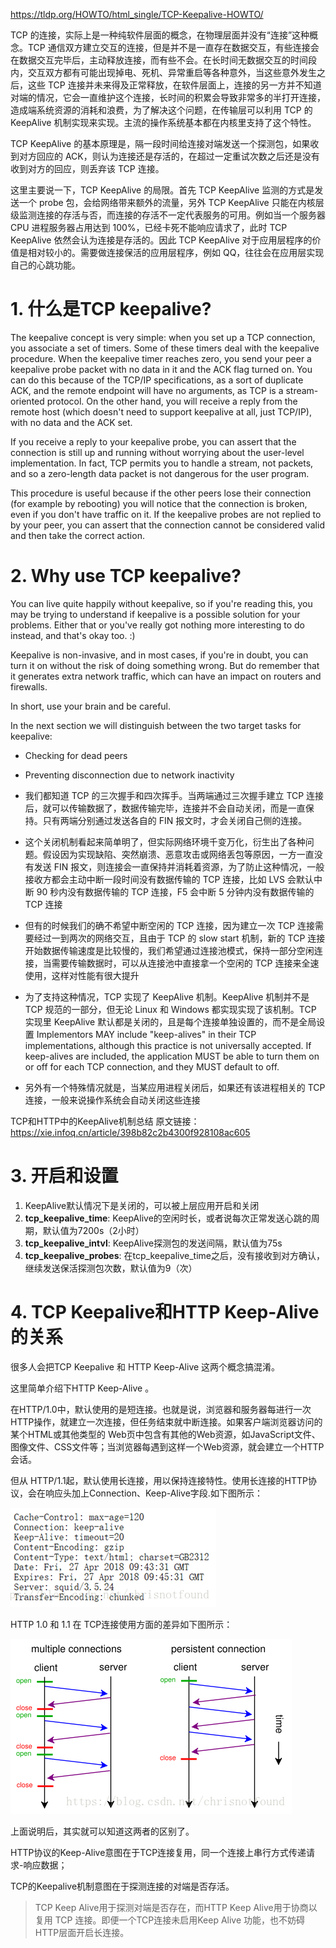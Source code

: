 https://tldp.org/HOWTO/html_single/TCP-Keepalive-HOWTO/

TCP 的连接，实际上是一种纯软件层面的概念，在物理层面并没有“连接”这种概念。TCP 通信双方建立交互的连接，但是并不是一直存在数据交互，有些连接会在数据交互完毕后，主动释放连接，而有些不会。在长时间无数据交互的时间段内，交互双方都有可能出现掉电、死机、异常重启等各种意外，当这些意外发生之后，这些 TCP 连接并未来得及正常释放，在软件层面上，连接的另一方并不知道对端的情况，它会一直维护这个连接，长时间的积累会导致非常多的半打开连接，造成端系统资源的消耗和浪费，为了解决这个问题，在传输层可以利用 TCP 的 KeepAlive 机制实现来实现。主流的操作系统基本都在内核里支持了这个特性。

TCP KeepAlive 的基本原理是，隔一段时间给连接对端发送一个探测包，如果收到对方回应的 ACK，则认为连接还是存活的，在超过一定重试次数之后还是没有收到对方的回应，则丢弃该 TCP 连接。

这里主要说一下，TCP KeepAlive 的局限。首先 TCP KeepAlive 监测的方式是发送一个 probe 包，会给网络带来额外的流量，另外 TCP KeepAlive 只能在内核层级监测连接的存活与否，而连接的存活不一定代表服务的可用。例如当一个服务器 CPU 进程服务器占用达到 100%，已经卡死不能响应请求了，此时 TCP KeepAlive 依然会认为连接是存活的。因此 TCP KeepAlive 对于应用层程序的价值是相对较小的。需要做连接保活的应用层程序，例如 QQ，往往会在应用层实现自己的心跳功能。

# 1. 什么是TCP keepalive?

The keepalive concept is very simple: when you set up a TCP connection, you associate a set of timers. Some of these timers deal with the keepalive procedure. When the keepalive timer reaches zero, you send your peer a keepalive probe packet with no data in it and the ACK flag turned on. You can do this because of the TCP/IP specifications, as a sort of duplicate ACK, and the remote endpoint will have no arguments, as TCP is a stream-oriented protocol. On the other hand, you will receive a reply from the remote host (which doesn't need to support keepalive at all, just TCP/IP), with no data and the ACK set.

If you receive a reply to your keepalive probe, you can assert that the connection is still up and running without worrying about the user-level implementation. In fact, TCP permits you to handle a stream, not packets, and so a zero-length data packet is not dangerous for the user program.

This procedure is useful because if the other peers lose their connection (for example by rebooting) you will notice that the connection is broken, even if you don't have traffic on it. If the keepalive probes are not replied to by your peer, you can assert that the connection cannot be considered valid and then take the correct action.

# 2.  Why use TCP keepalive?

You can live quite happily without keepalive, so if you're reading this, you may be trying to understand if keepalive is a possible solution for your problems. Either that or you've really got nothing more interesting to do instead, and that's okay too. :)

Keepalive is non-invasive, and in most cases, if you're in doubt, you can turn it on without the risk of doing something wrong. But do remember that it generates extra network traffic, which can have an impact on routers and firewalls.

In short, use your brain and be careful.

In the next section we will distinguish between the two target tasks for keepalive:

- Checking for dead peers
- Preventing disconnection due to network inactivity

- 我们都知道 TCP 的三次握手和四次挥手。当两端通过三次握手建立 TCP 连接后，就可以传输数据了，数据传输完毕，连接并不会自动关闭，而是一直保持。只有两端分别通过发送各自的 FIN 报文时，才会关闭自己侧的连接。
- 这个关闭机制看起来简单明了，但实际网络环境千变万化，衍生出了各种问题。假设因为实现缺陷、突然崩溃、恶意攻击或网络丢包等原因，一方一直没有发送 FIN 报文，则连接会一直保持并消耗着资源，为了防止这种情况，一般接收方都会主动中断一段时间没有数据传输的 TCP 连接，比如 LVS 会默认中断 90 秒内没有数据传输的 TCP 连接，F5 会中断 5 分钟内没有数据传输的 TCP 连接
- 但有的时候我们的确不希望中断空闲的 TCP 连接，因为建立一次 TCP 连接需要经过一到两次的网络交互，且由于 TCP 的 slow start 机制，新的 TCP 连接开始数据传输速度是比较慢的，我们希望通过连接池模式，保持一部分空闲连接，当需要传输数据时，可以从连接池中直接拿一个空闲的 TCP 连接来全速使用，这样对性能有很大提升
- 为了支持这种情况，TCP 实现了 KeepAlive 机制。KeepAlive 机制并不是 TCP 规范的一部分，但无论 Linux 和 Windows 都实现实现了该机制。TCP 实现里 KeepAlive 默认都是关闭的，且是每个连接单独设置的，而不是全局设置
  Implementors MAY include "keep-alives" in their TCP implementations, although this practice is not universally accepted.  If keep-alives are included, the application MUST  be able to turn them on or off for each TCP connection, and they MUST default to off.
- 另外有一个特殊情况就是，当某应用进程关闭后，如果还有该进程相关的 TCP 连接，一般来说操作系统会自动关闭这些连接

TCP和HTTP中的KeepAlive机制总结
原文链接： https://xie.infoq.cn/article/398b82c2b4300f928108ac605

# 3. 开启和设置

1. KeepAlive默认情况下是关闭的，可以被上层应用开启和关闭
2. **tcp_keepalive_time**: KeepAlive的空闲时长，或者说每次正常发送心跳的周期，默认值为7200s（2小时）
3. **tcp_keepalive_intvl**: KeepAlive探测包的发送间隔，默认值为75s
4. **tcp_keepalive_probes**: 在tcp_keepalive_time之后，没有接收到对方确认，继续发送保活探测包次数，默认值为9（次）

# 4. TCP Keepalive和HTTP Keep-Alive 的关系

很多人会把TCP Keepalive 和 HTTP Keep-Alive 这两个概念搞混淆。

这里简单介绍下HTTP Keep-Alive 。

在HTTP/1.0中，默认使用的是短连接。也就是说，浏览器和服务器每进行一次HTTP操作，就建立一次连接，但任务结束就中断连接。如果客户端浏览器访问的某个HTML或其他类型的 Web页中包含有其他的Web资源，如JavaScript文件、图像文件、CSS文件等；当浏览器每遇到这样一个Web资源，就会建立一个HTTP会话。

但从 HTTP/1.1起，默认使用长连接，用以保持连接特性。使用长连接的HTTP协议，会在响应头加上Connection、Keep-Alive字段.如下图所示：

![](../../images/http-keep-alive-1.png)

HTTP 1.0 和 1.1 在 TCP连接使用方面的差异如下图所示：

![](../../images/http-keep-alive-2.png)

上面说明后，其实就可以知道这两者的区别了。

HTTP协议的Keep-Alive意图在于TCP连接复用，同一个连接上串行方式传递请求-响应数据；

TCP的Keepalive机制意图在于探测连接的对端是否存活。

> TCP Keep Alive用于探测对端是否存在，而HTTP Keep Alive用于协商以复用 TCP 连接。即便一个TCP连接未启用Keep Alive 功能，也不妨碍 HTTP层面开启长连接。

